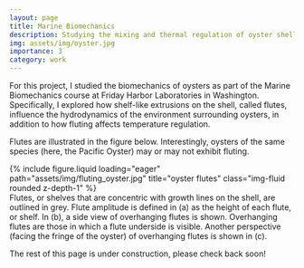 ```yaml
---
layout: page
title: Marine Biomechanics
description: Studying the mixing and thermal regulation of oyster shells
img: assets/img/oyster.jpg
importance: 3
category: work
---
```


For this project, I studied the biomechanics of oysters as part of the Marine Biomechanics course at Friday Harbor Laboratories in Washington. Specifically, I explored how shelf-like extrusions on the shell, called flutes, influence the hydrodynamics of the environment surrounding oysters, in addition to how fluting affects temperature regulation. 

Flutes are illustrated in the figure below. Interestingly, oysters of the same species (here, the Pacific Oyster) may or may not exhibit fluting.

<div class="row">
    <div class="col-sm mt-3 mt-md-0">
        {% include figure.liquid loading="eager" path="assets/img/fluting_oyster.jpg" title="oyster flutes" class="img-fluid rounded z-depth-1" %}
    </div>
</div>
<div class="caption">
Flutes, or shelves that are concentric with growth lines on the shell, are outlined in grey. Flute amplitude is defined in (a) as the height of each flute, or shelf. In (b), a side view of overhanging flutes is shown. Overhanging flutes are those in which a flute underside is visible. Another perspective (facing the fringe of the oyster) of overhanging flutes is shown in (c).
</div>

The rest of this page is under construction, please check back soon!

<!--
<div class="row">
    <div class="col-sm mt-3 mt-md-0">
        {% include figure.liquid loading="eager" path="assets/img/1.jpg" title="example image" class="img-fluid rounded z-depth-1" %}
    </div>
    <div class="col-sm mt-3 mt-md-0">
        {% include figure.liquid loading="eager" path="assets/img/3.jpg" title="example image" class="img-fluid rounded z-depth-1" %}
    </div>
    <div class="col-sm mt-3 mt-md-0">
        {% include figure.liquid loading="eager" path="assets/img/5.jpg" title="example image" class="img-fluid rounded z-depth-1" %}
    </div>
</div>
<div class="caption">
    Caption photos easily. On the left, a road goes through a tunnel. Middle, leaves artistically fall in a hipster photoshoot. Right, in another hipster photoshoot, a lumberjack grasps a handful of pine needles.
</div>
<div class="row">
    <div class="col-sm mt-3 mt-md-0">
        {% include figure.liquid loading="eager" path="assets/img/5.jpg" title="example image" class="img-fluid rounded z-depth-1" %}
    </div>
</div>
<div class="caption">
    This image can also have a caption. It's like magic.
</div>

You can also put regular text between your rows of images.
Say you wanted to write a little bit about your project before you posted the rest of the images.
You describe how you toiled, sweated, _bled_ for your project, and then... you reveal its glory in the next row of images.

<div class="row justify-content-sm-center">
    <div class="col-sm-8 mt-3 mt-md-0">
        {% include figure.liquid path="assets/img/6.jpg" title="example image" class="img-fluid rounded z-depth-1" %}
    </div>
    <div class="col-sm-4 mt-3 mt-md-0">
        {% include figure.liquid path="assets/img/11.jpg" title="example image" class="img-fluid rounded z-depth-1" %}
    </div>
</div>
<div class="caption">
    You can also have artistically styled 2/3 + 1/3 images, like these.
</div>
-->
